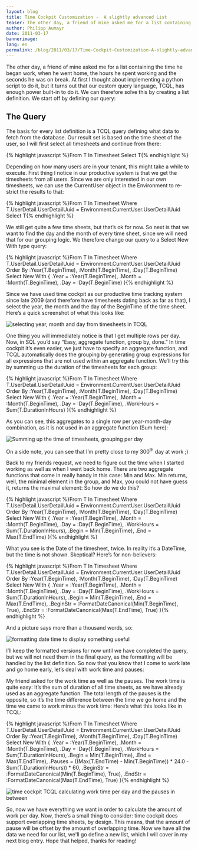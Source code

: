 ```yaml
---
layout: blog
title: Time Cockpit Customization -  A slightly advanced List 
teaser: The other day, a friend of mine asked me for a list containing the time he began work, when he went home, the hours he spent working and the seconds he was on break. At first I thought about implementing a python script to do it, but it turns out that our custom query language, TCQL, has enough power built-in to do it. We can therefore solve this by creating a list definition.
author: Philipp Aumayr
date: 2011-03-17
bannerimage: 
lang: en
permalink: /blog/2011/03/17/Time-Cockpit-Customization-A-slightly-advanced-List-
---
```


<p xmlns="http://www.w3.org/1999/xhtml">The other day, a friend of mine asked me for a list containing the time he began work, when he went home, the hours he spent working and the seconds he was on break. At first I thought about implementing a python script to do it, but it turns out that our custom query language, TCQL, has enough power built-in to do it. We can therefore solve this by creating a list definition. We start off by defining our query:</p><h2 xmlns="http://www.w3.org/1999/xhtml">The Query</h2><p xmlns="http://www.w3.org/1999/xhtml">
  <span lang="EN-US">The basis for every list definition is a TCQL query defining what data to fetch from the database. Our result set is based on the time sheet of the user, so I will first select all timesheets and continue from there:</span>
</p>{% highlight javascript %}From T In Timesheet Select T{% endhighlight %}<p xmlns="http://www.w3.org/1999/xhtml">
  <span lang="EN-US">Depending on how many users are in your tenant, this might take a while to execute. First thing I notice in our productive system is that we get the timesheets from all users. Since we are only interested in our own timesheets, we can use the CurrentUser object in the Environment to restrict the results to that:</span>
</p>{% highlight javascript %}From T In Timesheet&#xA;Where T.UserDetail.UserDetailUuid = Environment.CurrentUser.UserDetailUuid&#xA;Select T{% endhighlight %}<p xmlns="http://www.w3.org/1999/xhtml">We still get quite a few time sheets, but that’s ok for now. So next is that we want to find the day and the month of every time sheet, since we will need that for our grouping logic. We therefore change our query to a Select New With type query:</p>{% highlight javascript %}From T In Timesheet&#xA;Where T.UserDetail.UserDetailUuid = Environment.CurrentUser.UserDetailUuid&#xA;Order By :Year(T.BeginTime), :Month(T.BeginTime), :Day(T.BeginTime)&#xA;Select New With&#xA;{&#xA;    .Year = :Year(T.BeginTime),&#xA;    .Month = :Month(T.BeginTime),&#xA;    .Day = :Day(T.BeginTime)&#xA;}{% endhighlight %}<p xmlns="http://www.w3.org/1999/xhtml">Since we have used time cockpit as our productive time tracking system since late 2009 (and therefore have timesheets dating back as far as that), I select the year, the month and the day of the BeginTime of the time sheet. Here’s a quick screenshot of what this looks like:</p><p xmlns="http://www.w3.org/1999/xhtml">
  <img alt="selecting year, month and day from timesheets in TCQL" src="{{site.baseurl}}/content/images/blog/2011/03/customization_a_simple_list_1.png" class="     " />
</p><p xmlns="http://www.w3.org/1999/xhtml">One thing you will immediately notice is that I get multiple rows per day. Now, in SQL you’d say “Easy, aggregate function, group by, done.” In time cockpit it’s even easier, we just have to specify an aggregate function, and TCQL automatically does the grouping by generating group expressions for all expressions that are not used within an aggregate function. We’ll try this by summing up the duration of the timesheets for each group:</p>{% highlight javascript %}From T In Timesheet&#xA;Where T.UserDetail.UserDetailUuid = Environment.CurrentUser.UserDetailUuid&#xA;Order By :Year(T.BeginTime), :Month(T.BeginTime), :Day(T.BeginTime)&#xA;Select New With&#xA;{&#xA;    .Year = :Year(T.BeginTime),&#xA;    .Month = :Month(T.BeginTime),&#xA;    .Day = :Day(T.BeginTime),&#xA;    .WorkHours = Sum(T.DurationInHours)&#xA;}{% endhighlight %}<p xmlns="http://www.w3.org/1999/xhtml">As you can see, this aggregates to a single row per year-month-day combination, as it is not used in an aggregate function (Sum here):</p><p xmlns="http://www.w3.org/1999/xhtml">
  <img alt="Summing up the time of timesheets, grouping per day" src="{{site.baseurl}}/content/images/blog/2011/03/customization_a_simple_list_2.png" class="   mceC1Focused mceC1Focused mceC1Focused mceC1Focused mceC1Focused mceC1Focused mceC1Focused mceC1Focused" />
</p><p xmlns="http://www.w3.org/1999/xhtml">On a side note, you can see that I’m pretty close to my 300<sup>th</sup> day at work ;)</p><p xmlns="http://www.w3.org/1999/xhtml">Back to my friends request, we need to figure out the time when I started working as well as when I went back home. There are two aggregate functions that come in really handy in this case: Min and Max. Min returns, well, the minimal element in the group, and Max, you could not have guess it, returns the maximal element: So how do we do this?</p>{% highlight javascript %}From T In Timesheet&#xA;Where T.UserDetail.UserDetailUuid = Environment.CurrentUser.UserDetailUuid&#xA;Order By :Year(T.BeginTime), :Month(T.BeginTime), :Day(T.BeginTime)&#xA;Select New With&#xA;{&#xA;    .Year = :Year(T.BeginTime),&#xA;    .Month = :Month(T.BeginTime),&#xA;    .Day = :Day(T.BeginTime),&#xA;    .WorkHours = Sum(T.DurationInHours),&#xA;    .Begin = Min(T.BeginTime),&#xA;    .End = Max(T.EndTime)&#xA;}{% endhighlight %}<p xmlns="http://www.w3.org/1999/xhtml">What you see is the Date of the timesheet, twice. In reality it’s a DateTime, but the time is not shown. Skeptical? Here’s for non-believers:</p>{% highlight javascript %}From T In Timesheet&#xA;Where T.UserDetail.UserDetailUuid = Environment.CurrentUser.UserDetailUuid&#xA;Order By :Year(T.BeginTime), :Month(T.BeginTime), :Day(T.BeginTime)&#xA;Select New With&#xA;{&#xA;    .Year = :Year(T.BeginTime),&#xA;    .Month = :Month(T.BeginTime),&#xA;    .Day = :Day(T.BeginTime),&#xA;    .WorkHours = Sum(T.DurationInHours),&#xA;    .Begin = Min(T.BeginTime),&#xA;    .End = Max(T.EndTime),&#xA;    .BeginStr = :FormatDateCanonical(Min(T.BeginTime), True),&#xA;    .EndStr = :FormatDateCanonical(Max(T.EndTime), True)&#xA;}{% endhighlight %}<p xmlns="http://www.w3.org/1999/xhtml">And a picture says more than a thousand words, so:</p><p xmlns="http://www.w3.org/1999/xhtml">
  <img alt="formatting date time to display something useful" src="{{site.baseurl}}/content/images/blog/2011/03/customization_a_simple_list_3.png" />
</p><p xmlns="http://www.w3.org/1999/xhtml">I’ll keep the formatted versions for now until we have completed the query, but we will not need them in the final query, as the formatting will be handled by the list definition. So now that you know that I come to work late and go home early, let’s deal with work time and pauses:</p><p xmlns="http://www.w3.org/1999/xhtml">My friend asked for the work time as well as the pauses. The work time is quite easy: It’s the sum of duration of all time sheets, as we have already used as an aggregate function. The total length of the pauses is the opposite, so it’s the time difference between the time we go home and the time we came to work minus the work time: Here’s what this looks like in TCQL:</p>{% highlight javascript %}From T In Timesheet &#xA;Where T.UserDetail.UserDetailUuid = Environment.CurrentUser.UserDetailUuid &#xA;Order By :Year(T.BeginTime), :Month(T.BeginTime), :Day(T.BeginTime) &#xA;Select New With &#xA;{ &#xA;    .Year = :Year(T.BeginTime), &#xA;    .Month = :Month(T.BeginTime), &#xA;    .Day = :Day(T.BeginTime), &#xA;    .WorkHours = Sum(T.DurationInHours), &#xA;    .Begin = Min(T.BeginTime), &#xA;    .End = Max(T.EndTime), &#xA;    .Pauses = ((Max(T.EndTime) - Min(T.BeginTime)) * 24.0 - Sum(T.DurationInHours)) * 60, &#xA;    .BeginStr = :FormatDateCanonical(Min(T.BeginTime), True), &#xA;    .EndStr = :FormatDateCanonical(Max(T.EndTime), True) &#xA;}{% endhighlight %}<p xmlns="http://www.w3.org/1999/xhtml">
  <img alt="time cockpit TCQL calculating work time per day and the pauses in between" src="{{site.baseurl}}/content/images/blog/2011/03/customization_a_simple_list_4.png" />
</p><p xmlns="http://www.w3.org/1999/xhtml">So, now we have everything we want in order to calculate the amount of work per day. Now, there’s a small thing to consider: time cockpit does support overlapping time sheets, by design. This means, that the amount of pause will be offset by the amount of overlapping time. Now we have all the data we need for our list, we'll go define a new list, which I will cover in my next blog entry. Hope that helped, thanks for reading!</p>